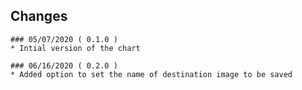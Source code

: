 ## Changes 
    ### 05/07/2020 ( 0.1.0 )
    * Intial version of the chart

    ### 06/16/2020 ( 0.2.0 )
    * Added option to set the name of destination image to be saved 